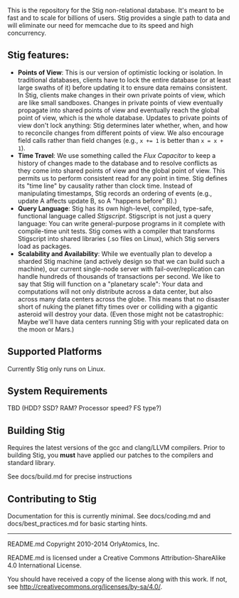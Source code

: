 This is the repository for the Stig non-relational database. It's meant to be fast and to scale for billions of users.  Stig provides a single path to data and will eliminate our need for memcache due to its speed and high concurrency.

## Stig features:

* **Points of View**: This is our version of optimistic locking or isolation. In traditional databases, clients have to lock the entire database (or at least large swaths of it) before updating it to ensure data remains consistent. In Stig, clients make changes in their own private points of view, which are like small sandboxes. Changes in private points of view eventually propagate into shared points of view and eventually reach the global point of view, which is the whole database. Updates to private points of view don't lock anything: Stig determines later whether, when, and how to reconcile changes from different points of view. We also encourage field calls rather than field changes (e.g., `x += 1` is better than `x = x + 1`).
* **Time Travel**: We use something called the _Flux Capacitor_ to keep a history of changes made to the database and to resolve conflicts as they come into shared points of view and the global point of view. This permits us to perform consistent read for any point in time. Stig defines its "time line" by causality rather than clock time. Instead of manipulating timestamps, Stig records an ordering of events (e.g., update A affects update B, so A "happens before" B).)
* **Query Language**: Stig has its own high-level, compiled, type-safe, functional language called _Stigscript_. Stigscript is not just a query language: You can write general-purpose programs in it complete with compile-time unit tests. Stig comes with a compiler that transforms Stigscript into shared libraries (.so files on Linux), which Stig servers load as packages.
* **Scalability and Availability**: While we eventually plan to develop a sharded Stig machine (and actively design so that we can build such a machine), our current single-node server with fail-over/replication can handle hundreds of thousands of transactions per second. We like to say that Stig will function on a "planetary scale": Your data and computations will not only distribute across a data center, but also across many data centers across the globe. This means that no disaster short of nuking the planet fifty times over or colliding with a gigantic asteroid will destroy your data. (Even those might not be catastrophic: Maybe we'll have data centers running Stig with your replicated data on the moon or Mars.)

## Supported Platforms

Currently Stig only runs on Linux.

## System Requirements

TBD (HDD? SSD? RAM? Processor speed? FS type?)

## Building Stig

Requires the latest versions of the gcc and clang/LLVM compilers. Prior to building Stig, you **must** have applied our patches to the compilers and standard library.

See docs/build.md for precise instructions

## Contributing to Stig

Documentation for this is currently minimal. See docs/coding.md and docs/best_practices.md for basic starting hints.

-----

README.md Copyright 2010-2014 OrlyAtomics, Inc.

README.md is licensed under a Creative Commons Attribution-ShareAlike 4.0 International License.

You should have received a copy of the license along with this work. If not, see <http://creativecommons.org/licenses/by-sa/4.0/>.